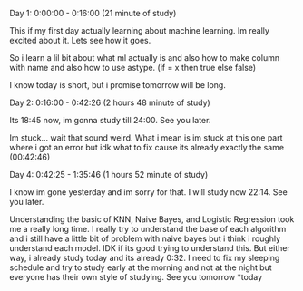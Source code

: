 Day 1: 0:00:00 - 0:16:00 (21 minute of study)

This if my first day actually learning about machine learning. Im really excited about it. Lets see how it goes.

So i learn a lil bit about what ml actually is and also how to make column with name and also how to use astype. (if = x then true else false)

I know today is short, but i promise tomorrow will be long.

Day 2: 0:16:00 - 0:42:26 (2 hours 48 minute of study)

Its 18:45 now, im gonna study till 24:00. See you later.

Im stuck... wait that sound weird. What i mean is im stuck at this one part where i got an error but idk what to fix cause its already exactly the same (00:42:46)

Day 4: 0:42:25 - 1:35:46 (1 hours 52 minute of study)

I know im gone yesterday and im sorry for that. I will study now 22:14. See you later.

Understanding the basic of KNN, Naive Bayes, and Logistic Regression took me a really long time. I really try to understand the base of each algorithm and i still have a little bit of problem with naive bayes but i think i roughly understand each model. IDK if its good trying to understand this. But either way, i already study today and its already 0:32. I need to fix my sleeping schedule and try to study early at the morning and not at the night but everyone has their own style of studying. See you tomorrow \*today
